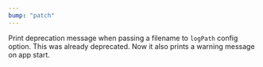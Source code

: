 ```yaml
---
bump: "patch"
---
```


Print deprecation message when passing a filename to `logPath` config option.
This was already deprecated. Now it also prints a warning message on app start.
